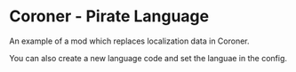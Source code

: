 # Coroner - Pirate Language

An example of a mod which replaces localization data in Coroner.

You can also create a new language code and set the languae in the config.
